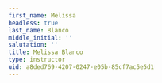 ```yaml
---
first_name: Melissa
headless: true
last_name: Blanco
middle_initial: ''
salutation: ''
title: Melissa Blanco
type: instructor
uid: a8ded769-4207-0247-e05b-85cf7ac5e5d1
---
```

